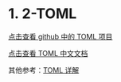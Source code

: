 # 1. 2-TOML

[点击查看 github 中的 TOML 项目](https://github.com/toml-lang/toml)

[点击查看 TOML 中文文档](https://toml.io/cn/)

其他参考：[TOML 详解](https://www.cnblogs.com/liang1101/p/7600707.html)